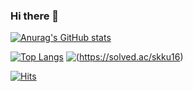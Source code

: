 ### Hi there 👋

<!--
**youngjinhan/youngjinhan** is a ✨ _special_ ✨ repository because its `README.md` (this file) appears on your GitHub profile.

Here are some ideas to get you started:

- 🔭 I’m currently working on ...
- 🌱 I’m currently learning ...
- 👯 I’m looking to collaborate on ...
- 🤔 I’m looking for help with ...
- 💬 Ask me about ...
- 📫 How to reach me: ...
- 😄 Pronouns: ...
- ⚡ Fun fact: ...
-->

[![Anurag's GitHub stats](https://github-readme-stats.vercel.app/api?username=youngjinhan&hide=stars&count_private=true&show_icons=true)](https://github.com/anuraghazra/github-readme-stats)

[![Top Langs](https://github-readme-stats-delta-umber.vercel.app/api/top-langs/?username=youngjinhan&langs_count=6)](https://github-readme-stats-delta-umber.vercel.app) <img align='top' src="http://mazassumnida.wtf/api/v2/generate_badge?boj=skku16">(https://solved.ac/skku16)

<!--
[![Solved.ac 프로필](http://mazassumnida.wtf/api/v2/generate_badge?boj=skku16)](https://solved.ac/skku16)
<img align='right' src="http://mazassumnida.wtf/api/v2/generate_badge?boj=skku16">-->


[![Hits](https://hits.seeyoufarm.com/api/count/incr/badge.svg?url=https%3A%2F%2Fgithub.com%2Fyoungjinhan%2Fhit-counter&count_bg=%2379C83D&title_bg=%23555555&icon=&icon_color=%23E7E7E7&title=hits&edge_flat=false)](https://hits.seeyoufarm.com)
